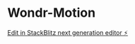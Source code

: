 # Wondr-Motion

[Edit in StackBlitz next generation editor ⚡️](https://stackblitz.com/~/github.com/jacemadedev/Wondr-Motion)